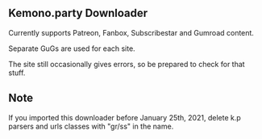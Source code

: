 ## Kemono.party Downloader

Currently supports Patreon, Fanbox, Subscribestar and Gumroad content.

Separate GuGs are used for each site.

The site still occasionally gives errors, so be prepared to check for that stuff.

## Note

If you imported this downloader before January 25th, 2021, delete k.p parsers and urls classes with "gr/ss" in the name.
